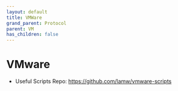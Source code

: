 ```yaml
---
layout: default
title: VMWare
grand_parent: Protocol
parent: VM
has_children: false
---
```


# VMware
- Useful Scripts Repo: https://github.com/lamw/vmware-scripts